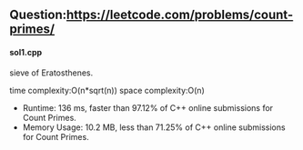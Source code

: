 ## Question:https://leetcode.com/problems/count-primes/

#### sol1.cpp
sieve of Eratosthenes.

time complexity:O(n*sqrt(n))
space complexity:O(n)

* Runtime: 136 ms, faster than 97.12% of C++ online submissions for Count Primes.
* Memory Usage: 10.2 MB, less than 71.25% of C++ online submissions for Count Primes.
